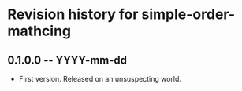 # Revision history for simple-order-mathcing

## 0.1.0.0 -- YYYY-mm-dd

* First version. Released on an unsuspecting world.
